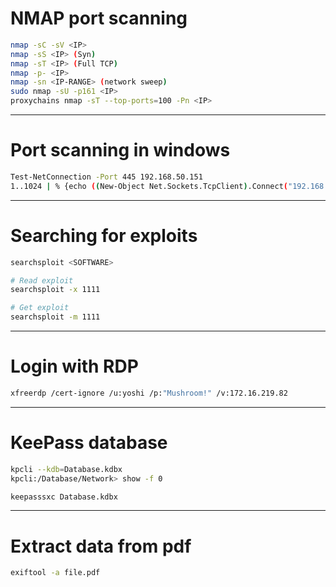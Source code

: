 # NMAP port scanning
```bash
nmap -sC -sV <IP>
nmap -sS <IP> (Syn)
nmap -sT <IP> (Full TCP)
nmap -p- <IP>
nmap -sn <IP-RANGE> (network sweep)
sudo nmap -sU -p161 <IP>
proxychains nmap -sT --top-ports=100 -Pn <IP>
```

-----------------------

# Port scanning in windows
```bash
Test-NetConnection -Port 445 192.168.50.151
1..1024 | % {echo ((New-Object Net.Sockets.TcpClient).Connect("192.168.50.151", $_)) "TCP port $_ is open"} 2>$null
```

-----------------------

# Searching for exploits
```bash
searchsploit <SOFTWARE>

# Read exploit
searchsploit -x 1111

# Get exploit
searchsploit -m 1111
```

-----------------------

# Login with RDP
```bash
xfreerdp /cert-ignore /u:yoshi /p:"Mushroom!" /v:172.16.219.82
```

-----------------------

# KeePass database
```bash
kpcli --kdb=Database.kdbx
kpcli:/Database/Network> show -f 0

keepasssxc Database.kdbx
```

-----------------------

# Extract data from pdf
```bash
exiftool -a file.pdf 
```
